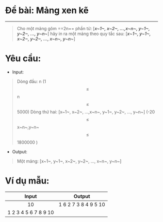 # Đề bài: Mảng xen kẽ
---
> Cho một mảng gôm ==2n== phần tử: [***x~1~, x~2~, ...,x~n~, y~1~, y~2~, ..., y~n~***] hãy in ra một mảng theo quy tắc sau: [***x~1~, y~1~, x~2~, y~2~, ..., x~n~, y~n~***] 
# Yêu cầu:
* Input:
> Dòng đầu: n (1 $$\leq$$ n $$\leq$$ 5000)
Dòng thứ hai: [x~1~, x~2~, ...,x~n~, y~1~, y~2~, ..., y~n~] (-20 $$\leq$$ x~n~,y~n~ $$\leq$$ 1800000 )
* Output:
> Một mảng: [x~1~, y~1~, x~2~, y~2~, ..., x~n~, y~n~] 
# Ví dụ mẫu:
|       **Input**      | **Output**           |
|:--------------------:|----------------------|
| 10                   | 1 6 2 7 3 8 4 9 5 10 |
| 1 2 3 4 5 6 7 8 9 10 |                      |
